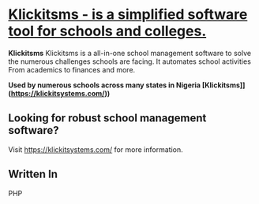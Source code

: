 # [Klickitsms - is a simplified software tool for schools and colleges.  ](https://vinehousegroup.com)


**Klickitsms** Klickitsms is a all-in-one school management software to solve the numerous challenges schools are facing.
It automates school activities  From academics to finances and more.


**Used by numerous schools across many states in Nigeria  [Klickitsms]](https://klickitsystems.com/))**

## Looking for robust school management software?
 Visit <https://klickitsystems.com/> for more information.




## Written In

PHP


